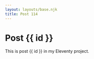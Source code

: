 ```yaml
---
layout: layouts/base.njk
title: Post 114
---
```


# Post {{ id }}

This is post {{ id }} in my Eleventy project.
